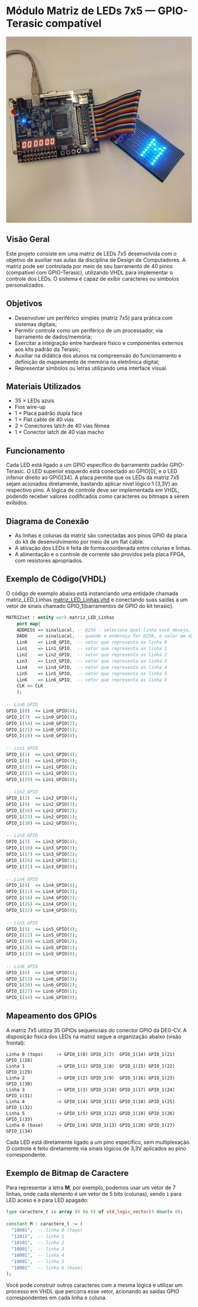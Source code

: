 
# Módulo Matriz de LEDs 7x5 — GPIO-Terasic compatível

![imgs/led_matriz_conectada_v0](imgs/led_matriz_conectada_v0.jpeg)

## Visão Geral

Este projeto consiste em uma matriz de LEDs 7x5 desenvolvida com o objetivo de auxiliar nas aulas da disciplina de Design de Computadores. A matriz pode ser controlada por meio de seu barramento de 40 pinos (compatível com GPIO-Terasic), utilizando VHDL para implementar o controle dos LEDs. O sistema é capaz de exibir caracteres ou símbolos personalizados.

## Objetivos

- Desenvolver um periférico simples (matriz 7x5) para prática com sistemas digitais;
- Permitir controle como um periférico de um processador, via barramento de dados/memória;
- Exercitar a integração entre hardware físico e componentes externos aos kits padrão da Terasic;
- Auxiliar na didática dos alunos na compreensão do funcionamento e definição de mapeamento de memória na eletrônica digital;
- Representar símbolos ou letras utilizando uma interface visual.

## Materiais Utilizados

- 35 × LEDs azuis  
- Fios wire-up  
- 1 × Placa padrão dupla face  
- 1 × Flat cable de 40 vias  
- 2 × Conectores latch de 40 vias fêmea  
- 1 × Conector latch de 40 vias macho  

## Funcionamento

Cada LED está ligado a um GPIO específico do barramento padrão GPIO-Terasic. O LED superior esquerdo está conectado ao GPIO[0], e o LED inferior direito ao GPIO[34]. A placa permite que os LEDs da matriz 7x5 sejam acionados diretamente, bastando aplicar nível lógico 1 (3,3V) ao respectivo pino. A lógica de controle deve ser implementada em VHDL, podendo receber valores codificados como caracteres ou bitmaps a serem exibidos.

## Diagrama de Conexão

- As linhas e colunas da matriz são conectadas aos pinos GPIO da placa do kit de desenvolvimento por meio de um flat cable.  
- A ativação dos LEDs é feita de forma coordenada entre colunas e linhas.  
- A alimentação e o controle de corrente são providos pela placa FPGA, com resistores apropriados.  

## Exemplo de Código(VHDL)

O código de exemplo abaixo está instanciando uma entidade chamada matriz_LED_Linhas [matriz_LED_Linhas.vhd]() e conectando suas saídas a um vetor de sinais chamado GPIO_1(barramentos de GPIO do kit terasic).

```vhdl
MATRIZset : entity work.matriz_LED_Linhas
	port map(
	ADDRESS	=> sinalLocal, -- @256 - seleciona qual linha você deseja, através do valor em DADO (0 a 6) / @255 - quais leds você deseja acionar, através do valor em DADO (0 a 6)
	DADO    => sinalLocal, -- quando o endereço for @256, o valor em dado representa qual linha será acionada, quando o valor for @255 representa qual o valor a ser "escrito" nessa linha
	Lin0	=> Lin0_GPIO,  -- vetor que representa as linha 0
	Lin1	=> Lin1_GPIO,  -- vetor que representa as linha 1
	Lin2	=> Lin2_GPIO,  -- vetor que representa as linha 2
	Lin3	=> Lin3_GPIO,  -- vetor que representa as linha 3
	Lin4	=> Lin4_GPIO,  -- vetor que representa as linha 4
	Lin5	=> Lin5_GPIO,  -- vetor que representa as linha 5
	Lin6	=> Lin6_GPIO,  -- vetor que representa as linha 6	
	CLK	=> CLK          			
	);			
			
-- Lin0_GPIO
GPIO_1(0)  <= Lin0_GPIO(4);
GPIO_1(7)  <= Lin0_GPIO(3);
GPIO_1(14) <= Lin0_GPIO(2);
GPIO_1(21) <= Lin0_GPIO(1);
GPIO_1(28) <= Lin0_GPIO(0);

-- Lin1_GPIO
GPIO_1(1)  <= Lin1_GPIO(4);
GPIO_1(8)  <= Lin1_GPIO(3);
GPIO_1(15) <= Lin1_GPIO(2);
GPIO_1(22) <= Lin1_GPIO(1);
GPIO_1(29) <= Lin1_GPIO(0);

-- Lin2_GPIO
GPIO_1(2)  <= Lin2_GPIO(4);
GPIO_1(9)  <= Lin2_GPIO(3);
GPIO_1(16) <= Lin2_GPIO(2);
GPIO_1(23) <= Lin2_GPIO(1);
GPIO_1(30) <= Lin2_GPIO(0);

-- Lin3_GPIO
GPIO_1(3)  <= Lin3_GPIO(4);
GPIO_1(10) <= Lin3_GPIO(3);
GPIO_1(17) <= Lin3_GPIO(2);
GPIO_1(24) <= Lin3_GPIO(1);
GPIO_1(31) <= Lin3_GPIO(0);

-- Lin4_GPIO
GPIO_1(4)  <= Lin4_GPIO(4);
GPIO_1(11) <= Lin4_GPIO(3);
GPIO_1(18) <= Lin4_GPIO(2);
GPIO_1(25) <= Lin4_GPIO(1);
GPIO_1(32) <= Lin4_GPIO(0);

-- Lin5_GPIO
GPIO_1(5)  <= Lin5_GPIO(4);
GPIO_1(12) <= Lin5_GPIO(3);
GPIO_1(19) <= Lin5_GPIO(2);
GPIO_1(26) <= Lin5_GPIO(1);
GPIO_1(33) <= Lin5_GPIO(0);

-- Lin6_GPIO
GPIO_1(6)  <= Lin6_GPIO(4);
GPIO_1(13) <= Lin6_GPIO(3);
GPIO_1(20) <= Lin6_GPIO(2);
GPIO_1(27) <= Lin6_GPIO(1);
GPIO_1(34) <= Lin6_GPIO(0);
```



## Mapeamento dos GPIOs

A matriz 7x5 utiliza 35 GPIOs sequenciais do conector GPIO da DE0-CV. A disposição física dos LEDs na matriz segue a organização abaixo (visão frontal):

```
Linha 0 (topo)     -> GPIO_1(0) GPIO_1(7)  GPIO_1(14) GPIO_1(21) GPIO_1(28)
Linha 1            -> GPIO_1(1) GPIO_1(8)  GPIO_1(15) GPIO_1(22) GPIO_1(29) 
Linha 2            -> GPIO_1(2) GPIO_1(9)  GPIO_1(16) GPIO_1(23) GPIO_1(30)
Linha 3            -> GPIO_1(3) GPIO_1(10) GPIO_1(17) GPIO_1(24) GPIO_1(31) 
Linha 4            -> GPIO_1(4) GPIO_1(11) GPIO_1(18) GPIO_1(25) GPIO_1(32)
Linha 5            -> GPIO_1(5) GPIO_1(12) GPIO_1(19) GPIO_1(26) GPIO_1(33)
Linha 6 (base)     -> GPIO_1(6) GPIO_1(13) GPIO_1(20) GPIO_1(27) GPIO_1(34) 
```

Cada LED está diretamente ligado a um pino específico, sem multiplexação. O controle é feito diretamente via sinais lógicos de 3,3V aplicados ao pino correspondente.

## Exemplo de Bitmap de Caractere

Para representar a letra **M**, por exemplo, podemos usar um vetor de 7 linhas, onde cada elemento é um vetor de 5 bits (colunas), sendo `1` para LED aceso e `0` para LED apagado:

```vhdl
type caractere_t is array (0 to 6) of std_logic_vector(4 downto 0);

constant M : caractere_t := (
  "10001",  -- linha 0 (topo)
  "11011",  -- linha 1
  "10101",  -- linha 2
  "10001",  -- linha 3
  "10001",  -- linha 4
  "10001",  -- linha 5
  "10001"   -- linha 6 (base)
);
```

Você pode construir outros caracteres com a mesma lógica e utilizar um processo em VHDL que percorra esse vetor, acionando as saídas GPIO correspondentes em cada linha e coluna.
